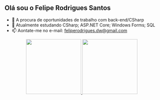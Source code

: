 ## Olá sou o Felipe Rodrigues Santos

- 🔭 A procura de oportunidades de trabalho com back-end/CSharp
- 🌱 Atualmente estudando CSharp; ASP.NET Core; Windows Forms; SQL 
- 📫 Aontate-me no e-mail: feliperodrigues.dw@gmail.com

<div align="center">
  <a href="https://www.linkedin.com/in/felipe-r/">
  <img height="180em" src="https://github-readme-stats.vercel.app/api?username=FelipeR-S&show_icons=true&theme=dark&include_all_commits=true&count_private=true"/>
  <img height="180em" src="https://github-readme-stats.vercel.app/api/top-langs/?username=FelipeR-S&layout=compact&langs_count=7&theme=dark"/>
</div>
